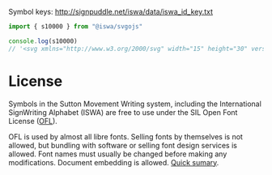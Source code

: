 Symbol keys: http://signpuddle.net/iswa/data/iswa_id_key.txt

```javascript
import { s10000 } from "@iswa/svgojs"

console.log(s10000)
// '<svg xmlns="http://www.w3.org/2000/svg" width="15" height="30" version="1.0"><path d="M13 0h2v15h-2zM0 15h15v15H0z"/><path fill="#fff" d="M2 17h11v11H2z"/></svg>'
```

# License
Symbols in the Sutton Movement Writing system, including the International SignWriting Alphabet (ISWA) are free to use under the SIL Open Font License ([OFL](https://opensource.org/licenses/OFL-1.1)).

OFL is used by almost all libre fonts. Selling fonts by themselves is not allowed, but bundling with software or selling font design services is allowed. Font names must usually be changed before making any modifications. Document embedding is allowed. [Quick sumary](https://tldrlegal.com/license/open-font-license-(ofl)-explained).
